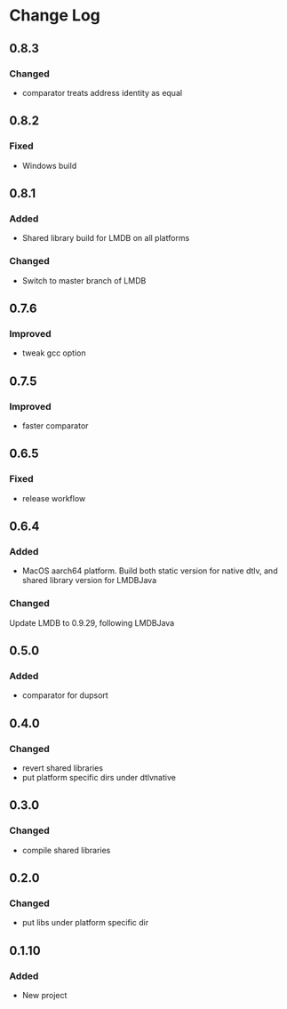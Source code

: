 # Change Log

## 0.8.3
### Changed
- comparator treats address identity as equal

## 0.8.2
### Fixed
- Windows build

## 0.8.1
### Added
- Shared library build for LMDB on all platforms
### Changed
- Switch to master branch of LMDB

## 0.7.6
### Improved
- tweak gcc option

## 0.7.5
### Improved
- faster comparator

## 0.6.5
### Fixed
- release workflow

## 0.6.4
### Added
- MacOS aarch64 platform. Build both static version for native dtlv, and shared library version for LMDBJava
### Changed
Update LMDB to 0.9.29, following LMDBJava

## 0.5.0
### Added
- comparator for dupsort

## 0.4.0
### Changed
- revert shared libraries
- put platform specific dirs under dtlvnative

## 0.3.0
### Changed
- compile shared libraries

## 0.2.0
### Changed
- put libs under platform specific dir

## 0.1.10
### Added
- New project
